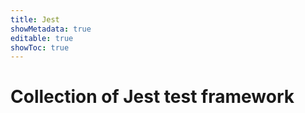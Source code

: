 ```yaml
---
title: Jest
showMetadata: true
editable: true
showToc: true
---
```


# Collection of Jest test framework
